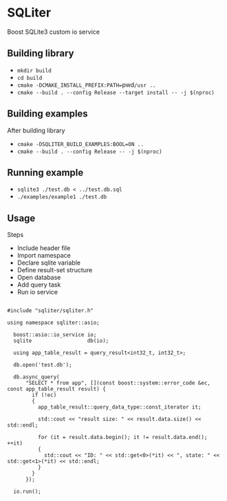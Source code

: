 # SQLiter

Boost SQLite3 custom io service

Building library
---

- `mkdir build`
- `cd build`
- `cmake -DCMAKE_INSTALL_PREFIX:PATH=`pwd`/usr ..`
- `cmake --build . --config Release --target install -- -j $(nproc)`

Building examples
---

After building library
- `cmake -DSQLITER_BUILD_EXAMPLES:BOOL=ON ..`
- `cmake --build . --config Release -- -j $(nproc)`

Running example
---
- `sqlite3 ./test.db < ../test.db.sql`
- `./examples/example1 ./test.db`

Usage
---

Steps
- Include header file
- Import namespace
- Declare sqlite variable
- Define result-set structure
- Open database
- Add query task
- Run io service

```

#include "sqliter/sqliter.h"

using namespace sqliter::asio;

  boost::asio::io_service io;
  sqlite                  db(io);

  using app_table_result = query_result<int32_t, int32_t>;

  db.open('test.db');

  db.async_query(
      "SELECT * from app", [](const boost::system::error_code &ec, const app_table_result result) {
        if (!ec)
        {
          app_table_result::query_data_type::const_iterator it;

          std::cout << "result size: " << result.data.size() << std::endl;

          for (it = result.data.begin(); it != result.data.end(); ++it)
          {
            std::cout << "ID: " << std::get<0>(*it) << ", state: " << std::get<1>(*it) << std::endl;
          }
        }
      });

  io.run();


```